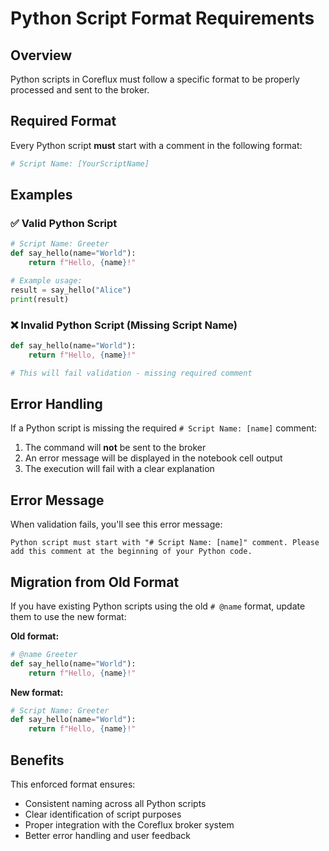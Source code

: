 # Python Script Format Requirements

## Overview

Python scripts in Coreflux must follow a specific format to be properly processed and sent to the broker.

## Required Format

Every Python script **must** start with a comment in the following format:

```python
# Script Name: [YourScriptName]
```

## Examples

### ✅ Valid Python Script
```python
# Script Name: Greeter
def say_hello(name="World"):
    return f"Hello, {name}!"

# Example usage:
result = say_hello("Alice")
print(result)
```

### ❌ Invalid Python Script (Missing Script Name)
```python
def say_hello(name="World"):
    return f"Hello, {name}!"

# This will fail validation - missing required comment
```

## Error Handling

If a Python script is missing the required `# Script Name: [name]` comment:

1. The command will **not** be sent to the broker
2. An error message will be displayed in the notebook cell output
3. The execution will fail with a clear explanation

## Error Message

When validation fails, you'll see this error message:
```
Python script must start with "# Script Name: [name]" comment. Please add this comment at the beginning of your Python code.
```

## Migration from Old Format

If you have existing Python scripts using the old `# @name` format, update them to use the new format:

**Old format:**
```python
# @name Greeter
def say_hello(name="World"):
    return f"Hello, {name}!"
```

**New format:**
```python
# Script Name: Greeter
def say_hello(name="World"):
    return f"Hello, {name}!"
```

## Benefits

This enforced format ensures:
- Consistent naming across all Python scripts
- Clear identification of script purposes
- Proper integration with the Coreflux broker system
- Better error handling and user feedback